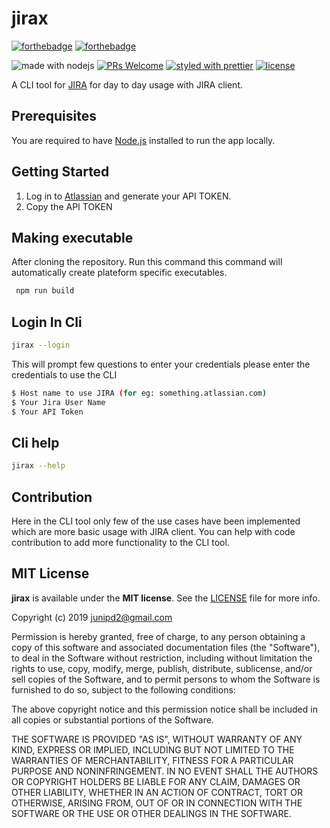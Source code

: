# jirax
[![forthebadge](https://forthebadge.com/images/badges/made-with-javascript.svg)](https://forthebadge.com)  [![forthebadge](https://forthebadge.com/images/badges/built-with-love.svg)](http://forthebadge.com)



![made with nodejs](https://img.shields.io/badge/madewith-node.js-green.svg) [![PRs Welcome](https://img.shields.io/badge/PRs-welcome-brightgreen.svg?style=shields)](http://makeapullrequest.com) [![styled with prettier](https://img.shields.io/badge/styled_with-prettier-ff69b4.svg)](https://github.com/prettier/prettier) [![license](https://img.shields.io/github/license/visionmedia/superagent.svg)](LICENSE)



A CLI tool for [JIRA](`https://www.atlassian.com/software/jira`) for day to day usage with JIRA client.

## Prerequisites

You are required to have [Node.js](https://nodejs.org/) installed to run the app locally.

## Getting Started

1. Log in to [Atlassian](https://id.atlassian.com/manage/api-tokens) and        generate your API TOKEN.
2. Copy the API TOKEN

## Making executable

After cloning the repository. Run this command this command will automatically create plateform specific executables.

```sh
 npm run build
```

## Login In Cli

```sh
jirax --login
```

This will prompt few questions to enter your credentials please enter the credentials to use the CLI

```sh
$ Host name to use JIRA (for eg: something.atlassian.com)
$ Your Jira User Name
$ Your API Token 
```

## Cli help
```sh
jirax --help 
```

## Contribution

Here in the CLI tool only few of the use cases have been implemented which are more basic usage with JIRA client.
You can help with code contribution to add more functionality to the CLI tool.


## MIT License

**jirax** is available under the **MIT license**. See the [LICENSE](https://github.com/junipdewan/jirax/blob/master/LICENSE) file for more info.


Copyright (c) 2019 <junipd2@gmail.com>

Permission is hereby granted, free of charge, to any person obtaining a copy of this software and associated documentation files (the "Software"), to deal in the Software without restriction, including without limitation the rights to use, copy, modify, merge, publish, distribute, sublicense, and/or sell copies of the Software, and to permit persons to whom the Software is furnished to do so, subject to the following conditions:

The above copyright notice and this permission notice shall be included in all copies or substantial portions of the Software.

THE SOFTWARE IS PROVIDED "AS IS", WITHOUT WARRANTY OF ANY KIND, EXPRESS OR IMPLIED, INCLUDING BUT NOT LIMITED TO THE WARRANTIES OF MERCHANTABILITY, FITNESS FOR A PARTICULAR PURPOSE AND NONINFRINGEMENT. IN NO EVENT SHALL THE AUTHORS OR COPYRIGHT HOLDERS BE LIABLE FOR ANY CLAIM, DAMAGES OR OTHER LIABILITY, WHETHER IN AN ACTION OF CONTRACT, TORT OR OTHERWISE, ARISING FROM, OUT OF OR IN CONNECTION WITH THE SOFTWARE OR THE USE OR OTHER DEALINGS IN THE SOFTWARE.


